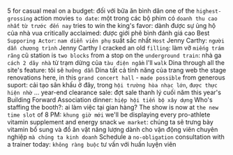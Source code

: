 5
for casual meal on a budget: đối với bữa ăn bình dân
one of the `highest-grossing` action movies `to date`: một trong các bộ phim có `doanh thu cao nhất` `từ trước đến nay`
tries to win the king's favor: dành được sự ủng hộ của nhà vua
critically acclaimed: được giới phê bình đánh giá cao
Best `Supporing Actor`: `nam diễn viên phụ` suất sắc nhất
`Host` Jenny Carthy: `người dẫn chương trình` Jenny Carthy
I cracked an old `filling`: làm vỡ `miếng trám răng` cũ
station is `two blocks` from a stop on the `underground train`: nhà ga `cách 2 dãy nhà` từ trạm dừng của `tàu điện ngầm`
I'll `walk` Dina through all the site's feature: tôi sẽ `hưỡng dẫn` Dina tất cả tính năng của trang web
the stage renovations here, in this `grand concert hall` - `made possible` from generous suport: cải tạo sân khấu ở đây, trong `hội trường hòa nhạc lớn`, `được thực hiện nhờ` ...
year-end clearance sale: đợt sale thanh lý cuối năm
this year's Building Forward Association dinner: `hiệp hội tiến bộ xây dựng`
Who's staffing the booth?: ai làm việc tại gian hàng?
The show is now at `the new time slot` of 8 PM: `khung giờ mới` 
we'll be displaying every pro-athlete vitamin supplement and energy snack `we market`: chúng ta sẽ trưng bày vitamin bổ sung và đồ ăn vặt năng lượng dành cho vận động viên chuyên nghiệp `mà chúng ta kinh doanh`
Schedule a `no-obligation` consultation with a trainer today: `không ràng buộc` tư vấn với huấn luyện viên